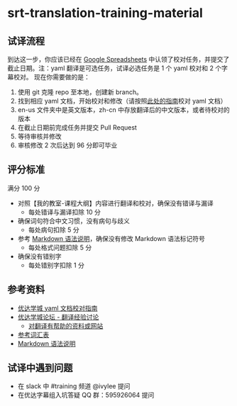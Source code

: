 # srt-translation-training-material

## 试译流程

到达这一步，你应该已经在 [Google Spreadsheets](https://docs.google.com/spreadsheets/d/1X2D_P4K9YJq6b189vztqHUPDmzsKYvEBW0HiYier8kY/edit?usp=sharing) 中认领了校对任务，并提交了截止日期。注：yaml 翻译是可选任务，试译必选任务是 1 个 yaml 校对和 2 个字幕校对。
现在你需要做的是：

1. 使用 git 克隆 repo 至本地，创建新 branch。
2. 找到相应 yaml 文档，开始校对和修改（请按照[此处的指南](https://gdgdocs.org/document/d/1UrAfW1EY3eaFh4b8LMevqpXL-BR-uuhEiX_fc-FOPLs/pub?embedded=true)校对 yaml 文档）
3. en-us 文件夹中是英文版本，zh-cn 中存放翻译后的中文版本，或者待校对的版本
4. 在截止日期前完成任务并提交 Pull Request
5. 等待审核并修改
6. 审核修改 2 次后达到 96 分即可毕业


## 评分标准
满分 100 分


- 对照【我的教室-课程大纲】内容进行翻译和校对，确保没有错译与漏译
  - 每处错译与漏译扣除 10 分
- 确保词句符合中文习惯，没有病句与歧义
  - 每处病句扣除 5 分
- 参考 [Markdown 语法说明](http://wowubuntu.com/markdown/)，确保没有修改 Markdown 语法标记符号
  - 每处格式问题扣除 5 分
- 确保没有错别字
  - 每处错别字扣除 1 分



## 参考资料

- [优达学城 yaml 文档校对指南](https://gdgdocs.org/document/d/1UrAfW1EY3eaFh4b8LMevqpXL-BR-uuhEiX_fc-FOPLs/pub?embedded=true)
- [优达学城论坛 - 翻译经验讨论](https://discussions.youdaxue.com/c/translation/69-category)
  - [对翻译有帮助的资料或网站](https://discussions.youdaxue.com/t/topic/3007)
- [参考词汇表](https://docs.google.com/spreadsheets/d/1u5Nf9IEqfRR2EI4Q695KhH4dySIr9yF6rP2lTGrZKjg/edit?usp=sharing)
- [Markdown 语法说明](http://wowubuntu.com/markdown/)

## 试译中遇到问题

- 在 slack 中 #training 频道 @ivylee 提问
- 在优达字幕组入坑答疑 QQ 群：595926064 提问